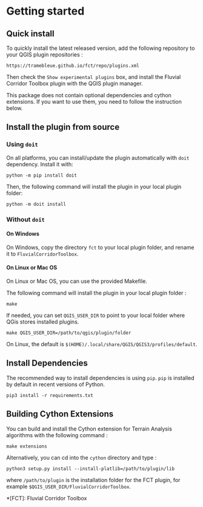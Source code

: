# Getting started

## Quick install

To quickly install the latest released version, add the following repository to your QGIS plugin repositories :

    https://tramebleue.github.io/fct/repo/plugins.xml

Then check the ```Show experimental plugins``` box, and install the Fluvial Corridor Toolbox plugin with the QGIS plugin manager. 

This package does not contain optional dependencies and cython extensions. If you want to use them, you need to follow the instruction below.

## Install the plugin from source

### Using `doit`

On all platforms, you can install/update the plugin automatically with `doit` dependency. Install it with:

    python -m pip install doit

Then, the following command will install the plugin in your local plugin folder:

    python -m doit install

### Without `doit`

#### On Windows

On Windows, copy the directory `fct` to your local plugin folder,
and rename it to `FluvialCorridorToolbox`.

#### On Linux or Mac OS

On Linux or Mac OS, you can use the provided Makefile.

The following command will install the plugin in your local plugin folder :

    make

If needed, you can set `QGIS_USER_DIR`
to point to your local folder where QGis stores installed plugins.

	make QGIS_USER_DIR=/path/to/qgis/plugin/folder

On Linux, the default is `$(HOME)/.local/share/QGIS/QGIS3/profiles/default`.

## Install Dependencies

The recommended way to install dependencies is using  `pip`.
`pip` is installed by default in recent versions of Python.

    pip3 install -r requirements.txt

## Building Cython Extensions

You can build and install the Cython extension for Terrain Analysis algorithms
with the following command :

    make extensions

Alternatively, you can cd into the `cython` directory and type :

	python3 setup.py install --install-platlib=/path/to/plugin/lib

where `/path/to/plugin` is the installation folder for the FCT plugin,
for example `$QGIS_USER_DIR/FluvialCorridorToolbox`.

*[FCT]: Fluvial Corridor Toolbox
